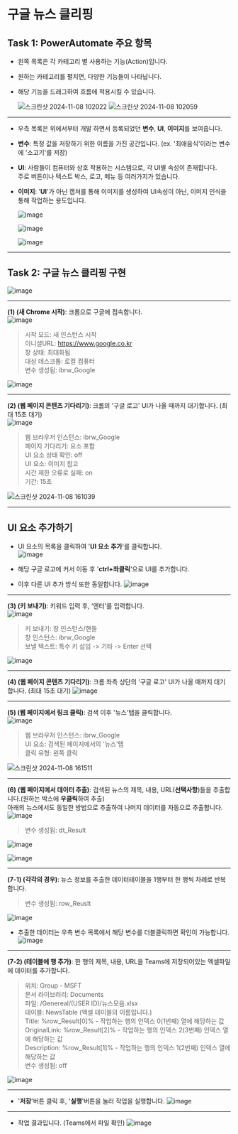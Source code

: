 # 구글 뉴스 클리핑

## Task 1: PowerAutomate 주요 항목

- 왼쪽 목록은 각 카테고리 별 사용하는 기능(Action)입니다.
- 원하는 카테고리를 펼치면, 다양한 기능들이 나타납니다.
- 해당 기능을 드래그하여 흐름에 적용시킬 수 있습니다.<br>

    ![스크린샷 2024-11-08 102022](https://github.com/user-attachments/assets/85f81b55-6fe8-40b1-8c25-ef2451ae3183)
    ![스크린샷 2024-11-08 102059](https://github.com/user-attachments/assets/d9e909ad-93fa-4878-afc3-10ae1ebc290f)
---
- 우측 목록은 위에서부터 개발 하면서 등록되었던 **변수**, **UI**, **이미지**를 보여줍니다.
- **변수**: 특정 값을 저장하기 위한 이름을 가진 공간입니다. (ex. '최애음식'이라는 변수에 '소고기'를 저장)
- **UI**: 사람들이 컴퓨터와 상호 작용하는 시스템으로, 각 UI별 속성이 존재합니다. <br>
          주로 버튼이나 텍스트 박스, 로고, 메뉴 등 여러가지가 있습니다. 
- **이미지**: '**UI**'가 아닌 캡쳐를 통해 이미지를 생성하여 UI속성이 아닌, 이미지 인식을 통해 작업하는 용도입니다.<br>


    ![image](https://github.com/user-attachments/assets/c27b4ed7-d967-40d6-bd7d-e1ccdf982f41)


    ![image](https://github.com/user-attachments/assets/677e61ce-dd8b-4c9a-9a10-354fa6d75748)


    ![image](https://github.com/user-attachments/assets/0bb9b5e2-7bc1-43c0-94ed-07375fb20b96)

---
## Task 2: 구글 뉴스 클리핑 구현
![image](https://github.com/user-attachments/assets/6501e7c8-4530-476c-bcf3-98c02bf08a66)

---
**(1) (새 Chrome 시작)**: 크롬으로 구글에 접속합니다.<br>
![image](https://github.com/user-attachments/assets/5d11bef4-d50c-40b2-9bf3-9faba6034734)

>시작 모드: 새 인스턴스 시작<br>
>이니셜URL: https://www.google.co.kr<br>
>창 상태: 최대화됨<br>
>대상 데스크톱: 로컬 컴퓨터<br>
>변수 생성됨: ibrw_Google<br>

![image](https://github.com/user-attachments/assets/7aac1f25-606d-427d-901d-d4234bcc72c0)

---

**(2) (웹 페이지 콘텐츠 기다리기)**: 크롬의 '구글 로고' UI가 나올 때까지 대기합니다. (최대 15초 대기)<br>
![image](https://github.com/user-attachments/assets/7ea29925-828a-41ee-8ebb-a14b06c245d2)

>웹 브라우저 인스턴스: ibrw_Google<br>
>페이지 기다리기: 요소 포함<br>
>UI 요소 상태 확인: off<br>
>UI 요소: 이미지 참고<br>
>시간 제한 오류로 실패: on<br>
>기간: 15초<br>

![스크린샷 2024-11-08 161039](https://github.com/user-attachments/assets/6d9c3554-cd3a-4080-9764-a78fd05cc231)

---
## UI 요소 추가하기
- UI 요소의 목록을 클릭하여 '**UI 요소 추가**'를 클릭합니다.<br>
    ![image](https://github.com/user-attachments/assets/f8f492ec-15b5-45bc-9e6b-7040b74b690b)

- 해당 구글 로고에 커서 이동 후 '**ctrl+좌클릭**'으로 UI를 추가합니다.
- 이후 다른 UI 추가 방식 또한 동일합니다.
    ![image](https://github.com/user-attachments/assets/339d0751-ea89-4a12-837c-398ce6a6db63)
---
**(3) (키 보내기)**: 키워드 입력 후, '엔터'를 입력합니다.<br>
![image](https://github.com/user-attachments/assets/a350513e-354d-4e80-81dd-40ac5be79109)

>키 보내기: 창 인스턴스/핸들<br>
>창 인스턴스: ibrw_Google<br>
>보낼 텍스트: 특수 키 삽입 -> 기타 -> Enter 선택<br>

  ![image](https://github.com/user-attachments/assets/6daaad96-dd88-4c9c-bad3-eebbf66839f1)
  
---
**(4) (웹 페이지 콘텐츠 기다리기)**: 크롬 좌측 상단의 '구글 로고' UI가 나올 때까지 대기합니다. (최대 15초 대기)
![image](https://github.com/user-attachments/assets/982de1bb-62f9-4e0a-8e33-94d8ee8e7d4e)

---
**(5) (웹 페이지에서 링크 클릭)**: 검색 이후 '뉴스'탭을 클릭합니다.<br>
![image](https://github.com/user-attachments/assets/eaeab4c7-2ef9-4f17-b49b-07c19bc4b7e5)

>웹 브라우저 인스턴스: ibrw_Google<br>
>UI 요소: 검색된 페이지에서의 '뉴스'탭<br>
>클릭 유형: 왼쪽 클릭<br>

  ![스크린샷 2024-11-08 161511](https://github.com/user-attachments/assets/24ee0758-8537-4427-8ac6-76f36625ec94)
  
---
**(6) (웹 페이지에서 데이터 추출)**: 검색된 뉴스의 제목, 내용, URL(**선택사항**)들을 추출합니다.(원하는 박스에 **우클릭**하여 추출)<br>
    아래의 뉴스에서도 동일한 방법으로 추출하여 나머지 데이터를 자동으로 추출합니다.<br>
    ![image](https://github.com/user-attachments/assets/18b803f0-d18a-4ffe-8f89-55f6c7a0642d)

>변수 생성됨: dt_Result<br>

  ![image](https://github.com/user-attachments/assets/06a22535-5950-4502-91e9-368e2a7dd27d)

  ![image](https://github.com/user-attachments/assets/78714df9-1051-4010-8830-457fc692562d)
  
---
**(7-1) (각각의 경우)**: 뉴스 정보를 추출한 데이터테이블을 1행부터 한 행씩 차례로 반복합니다.<br>

>변수 생성됨: row_Reuslt<br>

  ![image](https://github.com/user-attachments/assets/87a8d284-250a-4773-a4ff-055e6d53e4ed)

- 추출한 데이터는 우측 변수 목록에서 해당 변수를 더블클릭하면 확인이 가능합니다.
  ![image](https://github.com/user-attachments/assets/cad150f3-dacc-4d06-9f2e-be50fa98b490)

---
**(7-2) (테이블에 행 추가)**: 한 행의 제목, 내용, URL을 Teams에 저장되어있는 엑셀파일에 데이터를 추가합니다.

>위치: Group - MSFT<br>
>문서 라이브러리: Documents<br>
>파일: /Genereal/(USER ID)/뉴스모음.xlsx<br>
>테이블: NewsTable (엑셀 테이블의 이름입니다.)<br>
>Title: %row_Result[0]% - 작업하는 행의 인덱스 0(1번째) 열에 해당하는 값<br>
>OriginalLink: %row_Result[2]% - 작업하는 행의 인덱스 2(3번째) 인덱스 열에 해당하는 값<br>
>Description: %row_Result[1]% - 작업하는 행의 인덱스 1(2번째) 인덱스 열에 해당하는 값<br>
>변수 생성됨: off<br>

  ![image](https://github.com/user-attachments/assets/65272cb2-5e6a-421d-a2ba-763a1b53cf4b)
  
---
- '**저장**'버튼 클릭 후, '**실행**'버튼을 눌러 작업을 실행합니다.
![image](https://github.com/user-attachments/assets/75847b39-4d00-4869-beb1-f08b9ec6d73b)

  
---
- 작업 결과입니다. (Teams에서 파일 확인)
  ![image](https://github.com/user-attachments/assets/5e001392-3bcc-4238-9d33-45bdd94aad32)

